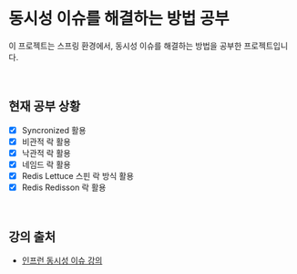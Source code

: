 # 동시성 이슈를 해결하는 방법 공부

이 프로젝트는 스프링 환경에서, 동시성 이슈를 해결하는 방법을 공부한 프로젝트입니다.

<br>

## 현재 공부 상황

- [x] Syncronized 활용
- [x] 비관적 락 활용
- [x] 낙관적 락 활용
- [x] 네임드 락 활용
- [x] Redis Lettuce 스핀 락 방식 활용
- [x] Redis Redisson 락 활용

<br>

## 강의 출처
- [인프런 동시성 이슈 강의](https://www.inflearn.com/course/%EB%8F%99%EC%8B%9C%EC%84%B1%EC%9D%B4%EC%8A%88-%EC%9E%AC%EA%B3%A0%EC%8B%9C%EC%8A%A4%ED%85%9C/dashboard)
